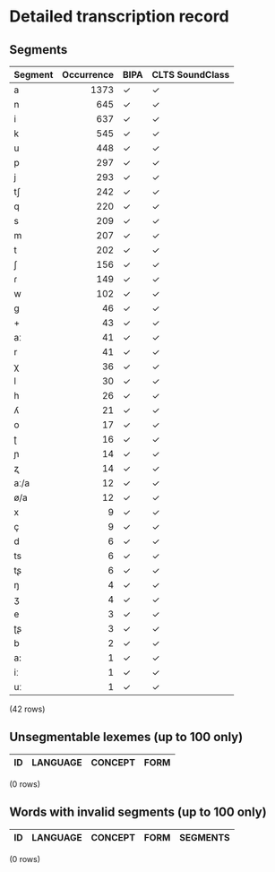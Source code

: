 
# Detailed transcription record

## Segments

| Segment | Occurrence | BIPA | CLTS SoundClass |
|:----------|-------------:|:-------|:------------------|
| a | 1373 | ✓ | ✓ |
| n | 645 | ✓ | ✓ |
| i | 637 | ✓ | ✓ |
| k | 545 | ✓ | ✓ |
| u | 448 | ✓ | ✓ |
| p | 297 | ✓ | ✓ |
| j | 293 | ✓ | ✓ |
| tʃ | 242 | ✓ | ✓ |
| q | 220 | ✓ | ✓ |
| s | 209 | ✓ | ✓ |
| m | 207 | ✓ | ✓ |
| t | 202 | ✓ | ✓ |
| ʃ | 156 | ✓ | ✓ |
| ɾ | 149 | ✓ | ✓ |
| w | 102 | ✓ | ✓ |
| g | 46 | ✓ | ✓ |
| + | 43 | ✓ | ✓ |
| aː | 41 | ✓ | ✓ |
| r | 41 | ✓ | ✓ |
| χ | 36 | ✓ | ✓ |
| l | 30 | ✓ | ✓ |
| h | 26 | ✓ | ✓ |
| ʎ | 21 | ✓ | ✓ |
| o | 17 | ✓ | ✓ |
| ʈ | 16 | ✓ | ✓ |
| ɲ | 14 | ✓ | ✓ |
| ʐ | 14 | ✓ | ✓ |
| aː/a | 12 | ✓ | ✓ |
| ø/a | 12 | ✓ | ✓ |
| x | 9 | ✓ | ✓ |
| ç | 9 | ✓ | ✓ |
| d | 6 | ✓ | ✓ |
| ts | 6 | ✓ | ✓ |
| tʂ | 6 | ✓ | ✓ |
| ŋ | 4 | ✓ | ✓ |
| ʒ | 4 | ✓ | ✓ |
| e | 3 | ✓ | ✓ |
| ʈʂ | 3 | ✓ | ✓ |
| b | 2 | ✓ | ✓ |
| a: | 1 | ✓ | ✓ |
| iː | 1 | ✓ | ✓ |
| uː | 1 | ✓ | ✓ |

(42 rows)



## Unsegmentable lexemes (up to 100 only)

| ID | LANGUAGE | CONCEPT | FORM |
|------|------------|-----------|--------|

(0 rows)



## Words with invalid segments (up to 100 only)

| ID | LANGUAGE | CONCEPT | FORM | SEGMENTS |
|------|------------|-----------|--------|------------|

(0 rows)


